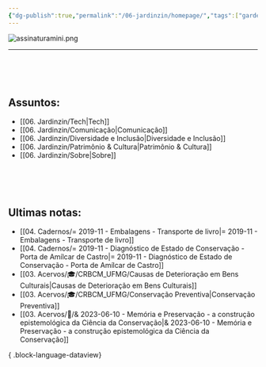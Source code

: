 ```yaml
---
{"dg-publish":true,"permalink":"/06-jardinzin/homepage/","tags":["gardenEntry"],"created":"2023-03-03T09:04:52.499-03:00","updated":"2023-05-18T15:41:11.803-03:00"}
---
```





![assinaturamini.png](/img/user/XX%20-%20Anexos/assinaturamini.png) 


***


<br><br><br>

## Assuntos:

- [[06. Jardinzin/Tech\|Tech]]
- [[06. Jardinzin/Comunicação\|Comunicação]]
- [[06. Jardinzin/Diversidade e Inclusão\|Diversidade e Inclusão]]
- [[06. Jardinzin/Patrimônio & Cultura\|Patrimônio & Cultura]]
- [[06. Jardinzin/Sobre\|Sobre]]


<br><br><br>
## Ultimas notas:
- [[04. Cadernos/= 2019-11 - Embalagens - Transporte de livro\|= 2019-11 - Embalagens - Transporte de livro]]
- [[04. Cadernos/= 2019-11 - Diagnóstico de Estado de Conservação - Porta de Amílcar de Castro\|= 2019-11 - Diagnóstico de Estado de Conservação - Porta de Amílcar de Castro]]
- [[03. Acervos/🎓/CRBCM_UFMG/Causas de Deterioração em Bens Culturais\|Causas de Deterioração em Bens Culturais]]
- [[03. Acervos/🎓/CRBCM_UFMG/Conservação Preventiva\|Conservação Preventiva]]
- [[03. Acervos/📜️/& 2023-06-10 - Memória e Preservação - a construção epistemológica da Ciência da Conservação\|& 2023-06-10 - Memória e Preservação - a construção epistemológica da Ciência da Conservação]]

{ .block-language-dataview}


